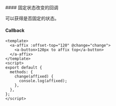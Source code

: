 <cn>
#### 固定状态改变的回调 

可以获得是否固定的状态。
</cn>
<us>
#### Callback
</us>

```tpl
<template>
  <a-affix :offset-top="120" @change="change">
    <a-button>120px to affix top</a-button>
  </a-affix>
</template>
<script>
export default {
  methods: {
    change(affixed) {
      console.log(affixed);
    },
  },
};
</script>
```